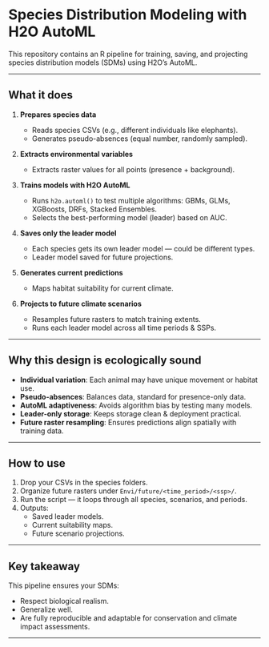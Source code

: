 # Species Distribution Modeling with H2O AutoML

This repository contains an R pipeline for training, saving, and projecting species distribution models (SDMs) using H2O’s AutoML.

---

## What it does

1. **Prepares species data**  
   - Reads species CSVs (e.g., different individuals like elephants).
   - Generates pseudo-absences (equal number, randomly sampled).

2. **Extracts environmental variables**  
   - Extracts raster values for all points (presence + background).

3. **Trains models with H2O AutoML**  
   - Runs `h2o.automl()` to test multiple algorithms: GBMs, GLMs, XGBoosts, DRFs, Stacked Ensembles.
   - Selects the best-performing model (leader) based on AUC.

4. **Saves only the leader model**  
   - Each species gets its own leader model — could be different types.
   - Leader model saved for future projections.

5. **Generates current predictions**  
   - Maps habitat suitability for current climate.

6. **Projects to future climate scenarios**  
   - Resamples future rasters to match training extents.
   - Runs each leader model across all time periods & SSPs.

---

## Why this design is ecologically sound

- **Individual variation**: Each animal may have unique movement or habitat use.
- **Pseudo-absences**: Balances data, standard for presence-only data.
- **AutoML adaptiveness**: Avoids algorithm bias by testing many models.
- **Leader-only storage**: Keeps storage clean & deployment practical.
- **Future raster resampling**: Ensures predictions align spatially with training data.

---

## How to use

1. Drop your CSVs in the species folders.
2. Organize future rasters under `Envi/future/<time_period>/<ssp>/`.
3. Run the script — it loops through all species, scenarios, and periods.
4. Outputs:
   - Saved leader models.
   - Current suitability maps.
   - Future scenario projections.

---

## Key takeaway

This pipeline ensures your SDMs:
- Respect biological realism.
- Generalize well.
- Are fully reproducible and adaptable for conservation and climate impact assessments.

---
